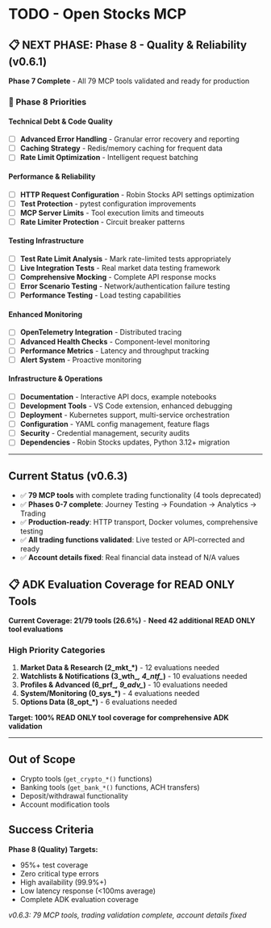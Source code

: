 # TODO - Open Stocks MCP

## **📋 NEXT PHASE: Phase 8 - Quality & Reliability (v0.6.1)**

**Phase 7 Complete** - All 79 MCP tools validated and ready for production

### **🚀 Phase 8 Priorities**

#### Technical Debt & Code Quality
- [ ] **Advanced Error Handling** - Granular error recovery and reporting
- [ ] **Caching Strategy** - Redis/memory caching for frequent data
- [ ] **Rate Limit Optimization** - Intelligent request batching

#### Performance & Reliability
- [ ] **HTTP Request Configuration** - Robin Stocks API settings optimization
- [ ] **Test Protection** - pytest configuration improvements
- [ ] **MCP Server Limits** - Tool execution limits and timeouts
- [ ] **Rate Limiter Protection** - Circuit breaker patterns

#### Testing Infrastructure
- [ ] **Test Rate Limit Analysis** - Mark rate-limited tests appropriately
- [ ] **Live Integration Tests** - Real market data testing framework
- [ ] **Comprehensive Mocking** - Complete API response mocks
- [ ] **Error Scenario Testing** - Network/authentication failure testing
- [ ] **Performance Testing** - Load testing capabilities

#### Enhanced Monitoring
- [ ] **OpenTelemetry Integration** - Distributed tracing
- [ ] **Advanced Health Checks** - Component-level monitoring
- [ ] **Performance Metrics** - Latency and throughput tracking
- [ ] **Alert System** - Proactive monitoring

#### Infrastructure & Operations
- [ ] **Documentation** - Interactive API docs, example notebooks
- [ ] **Development Tools** - VS Code extension, enhanced debugging
- [ ] **Deployment** - Kubernetes support, multi-service orchestration
- [ ] **Configuration** - YAML config management, feature flags
- [ ] **Security** - Credential management, security audits
- [ ] **Dependencies** - Robin Stocks updates, Python 3.12+ migration

---

## Current Status (v0.6.3)  
- ✅ **79 MCP tools** with complete trading functionality (4 tools deprecated)
- ✅ **Phases 0-7 complete**: Journey Testing → Foundation → Analytics → Trading
- ✅ **Production-ready**: HTTP transport, Docker volumes, comprehensive testing
- ✅ **All trading functions validated**: Live tested or API-corrected and ready
- ✅ **Account details fixed**: Real financial data instead of N/A values

## **📋 ADK Evaluation Coverage for READ ONLY Tools**

**Current Coverage: 21/79 tools (26.6%)** - **Need 42 additional READ ONLY tool evaluations**

### High Priority Categories
1. **Market Data & Research (2_mkt_*)** - 12 evaluations needed  
2. **Watchlists & Notifications (3_wth_*, 4_ntf_*)** - 10 evaluations needed
3. **Profiles & Advanced (6_prf_*, 9_adv_*)** - 10 evaluations needed
4. **System/Monitoring (0_sys_*)** - 4 evaluations needed
5. **Options Data (8_opt_*)** - 6 evaluations needed

**Target: 100% READ ONLY tool coverage for comprehensive ADK validation**

---

## Out of Scope
- Crypto tools (`get_crypto_*()` functions)
- Banking tools (`get_bank_*()` functions, ACH transfers)
- Deposit/withdrawal functionality
- Account modification tools

## Success Criteria

**Phase 8 (Quality) Targets:**
- 95%+ test coverage
- Zero critical type errors  
- High availability (99.9%+)
- Low latency response (<100ms average)
- Complete ADK evaluation coverage

*v0.6.3: 79 MCP tools, trading validation complete, account details fixed*